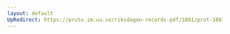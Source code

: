 ```yaml
---
layout: default
UpRedirect: https://pruto.im.uu.se/riksdagen-records-pdf/1881/prot-1881--ak--015/prot-1881--ak--015_023.pdf
---
```

